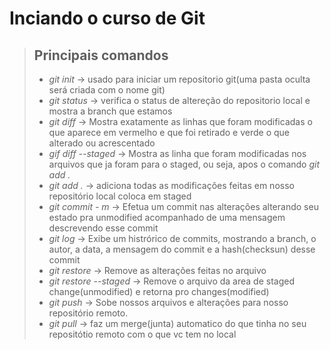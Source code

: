 # Inciando o curso de Git

> ## Principais comandos
> - *git init*       -> usado para iniciar um repositorio git(uma pasta oculta será criada com o nome git)
> - *git status*     -> verifica o status de altereção do repositorio local e mostra a branch que estamos
> - *git diff*       -> Mostra exatamente as linhas que foram modificadas o que aparece em vermelho e que foi retirado e verde o que alterado ou acrescentado
> - *gif diff --staged* -> Mostra as linha que foram modificadas nos arquivos que ja foram para o staged, ou seja, apos o comando *git add .*
> - *git add .*      -> adiciona todas as modificações feitas em nosso repositório local coloca em staged
> - *git commit - m* -> Efetua um commit nas alterações alterando seu estado pra unmodified acompanhado de uma mensagem descrevendo esse commit
> - *git log* -> Exibe um histrórico de commits, mostrando a branch, o autor, a data, a mensagem do commit e a hash(checksun) desse commit
> - *git restore* -> Remove as alterações feitas no arquivo
> - *git restore --staged* -> Remove o arquivo da area de staged change(unmodified) e retorna pro changes(modified)
> - *git push* -> Sobe nossos arquivos e alterações para nosso repositório remoto.
> - *git pull* -> faz um merge(junta) automatico do que tinha no seu repositótio remoto com o que vc tem no local

